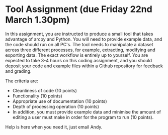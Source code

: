 # Tool Assignment (due Friday 22nd March 1.30pm)

In this assignment, you are instructed to produce a small tool that takes advantage of arcpy and Python. You will need to provide example data, and the code should run on all PC's. The tool needs to manipulate a dataset across three different processes, for example, extracting, modifying and exporting data. The exact workflow is entirely up to yourself. You are expected to take 3-4 hours on this coding assignment, and you should deposit your code and example files within a Github repository for feedback and grading. 

The criteria are: 
* Cleanliness of code (10 points)
* Functionality (10 points)
* Appropriate use of documentation (10 points) 
* Depth of processing operation (10 points)
* In addition, you must provide example data and minimise the amount of editing a user must make in order for the program to run (10 points).

Help is here when you need it, just email Andy.
